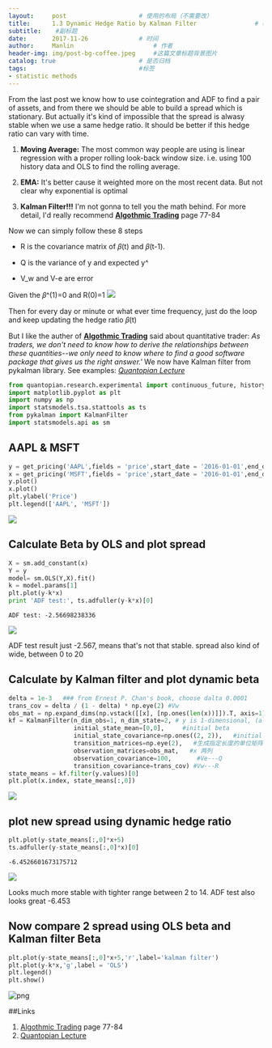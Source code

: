 ```yaml
---
layout:     post   				    # 使用的布局（不需要改）
title:      1.3 Dynamic Hedge Ratio by Kalman Filter 				# 标题 
subtitle:    #副标题
date:       2017-11-26				# 时间
author:     Manlin 						# 作者
header-img: img/post-bg-coffee.jpeg 	#这篇文章标题背景图片
catalog: true 						# 是否归档
tags:								#标签
- statistic methods
---
```

From the last post we know how to use cointegration and ADF to find a pair of assets, and from there we should be able to build a spread which is stationary. But actually it's kind of impossible that the spread is alwasy stable when we use a same hedge ratio. It should be better if this hedge ratio can vary with time.

1) **Moving Average:** The most common way people are using is linear regression with a proper rolling look-back window size. i.e. using 100 history data and OLS to find the rolling average.

2) **EMA:** It's better cause it weighted more on the most recent data. But not clear why exponential is optimal

3) **Kalman Filter!!!**  I'm not gonna to tell you the math behind. For more detail, I'd really recommend [**Algothmic Trading**](https://www.amazon.com/Algorithmic-Trading-Winning-Strategies-Rationale/dp/1118460146/ref=sr_1_1?ie=UTF8&qid=1511660151&sr=8-1&keywords=algorithmic+trading) page 77-84 

Now we can simply follow these 8 steps

* R is the covariance matrix of 𝛽(t) and 𝛽(t-1).

* Q is the variance of y and expected y^

* V_w and V-e are error

Given the  𝛽^(1)=0 and R(0)=1
![](https://ws4.sinaimg.cn/large/006tNc79gy1flvjheme23j30f707tt9v.jpg)

Then for every day or minute or what ever time frequency, just do the loop and keep updating the hedge ratio  𝛽(t)

But I like the auther of [**Algothmic Trading**](https://www.amazon.com/Algorithmic-Trading-Winning-Strategies-Rationale/dp/1118460146/ref=sr_1_1?ie=UTF8&qid=1511660151&sr=8-1&keywords=algorithmic+trading) said about quantitative trader: *As traders, we don't need to know how to derive the relationships between these quantities--we only need to know where to find a good software package that gives us the right answer.'*  We now have Kalman filter from pykalman library. See examples: [*Quantopian Lecture*](https://www.quantopian.com/lectures/kalman-filters) 



```python
from quantopian.research.experimental import continuous_future, history
import matplotlib.pyplot as plt
import numpy as np
import statsmodels.tsa.stattools as ts 
from pykalman import KalmanFilter
import statsmodels.api as sm
```

## AAPL & MSFT


```python
y = get_pricing('AAPL',fields = 'price',start_date = '2016-01-01',end_date = '2017-01-01')
x = get_pricing('MSFT',fields = 'price',start_date = '2016-01-01',end_date = '2017-01-01')
y.plot()
x.plot()
plt.ylabel('Price')
plt.legend(['AAPL', 'MSFT'])
```







![](https://ws2.sinaimg.cn/large/006tNc79gy1flvjm72lk3j30n60csjsl.jpg)


## Calculate Beta by OLS and plot spread


```python
X = sm.add_constant(x)
Y = y
model= sm.OLS(Y,X).fit()
k = model.params[1]
plt.plot(y-k*x)
print 'ADF test:', ts.adfuller(y-k*x)[0]
```

    ADF test: -2.56698238336



![](https://ws2.sinaimg.cn/large/006tNc79gy1flvjmhky7xj30mm0deab2.jpg)


ADF test result just -2.567, means that's not that stable. spread also kind of wide, between 0 to 20

## Calculate by Kalman filter and plot dynamic beta


```python
delta = 1e-3   ### from Ernest P. Chan's book, choose dalta 0.0001
trans_cov = delta / (1 - delta) * np.eye(2) #Vw
obs_mat = np.expand_dims(np.vstack([[x], [np.ones(len(x))]]).T, axis=1)
kf = KalmanFilter(n_dim_obs=1, n_dim_state=2, # y is 1-dimensional, (alpha, beta) is 2-dimensional
                  initial_state_mean=[0,0],     #initial beta
                  initial_state_covariance=np.ones((2, 2)),   #initial R
                  transition_matrices=np.eye(2),   #生成指定长度的单位矩阵 R         
                  observation_matrices=obs_mat,   #x 两列                         
                  observation_covariance=100,       #Ve---Q                  
                  transition_covariance=trans_cov) #Vw---R    
state_means = kf.filter(y.values)[0]
plt.plot(x.index, state_means[:,0])
```






![](https://ws3.sinaimg.cn/large/006tNc79gy1flvjnjblqbj30mu0dejs7.jpg)


## plot new spread using dynamic hedge ratio


```python
plt.plot(y-state_means[:,0]*x+5)
ts.adfuller(y-state_means[:,0]*x)[0]
```




    -6.4526601673175712




![](https://ws2.sinaimg.cn/large/006tNc79gy1flvjnsagzgj30ml0de75l.jpg)


Looks much more stable with tighter range between 2 to 14. ADF test also looks great -6.453

## Now compare 2 spread using OLS beta and Kalman filter Beta


```python
plt.plot(y-state_means[:,0]*x+5,'r',label='kalman filter')
plt.plot(y-k*x,'g',label = 'OLS')
plt.legend()
plt.show()
```

![png](https://ws1.sinaimg.cn/large/006tNc79gy1flvjo6lgt7j30mm0de0ub.jpg)

##Links
1. [Algothmic Trading](https://www.amazon.com/Algorithmic-Trading-Winning-Strategies-Rationale/dp/1118460146/ref=sr_1_1?ie=UTF8&qid=1511660151&sr=8-1&keywords=algorithmic+trading) page 77-84
2. [Quantopian Lecture](https://www.quantopian.com/lectures/kalman-filters) 
